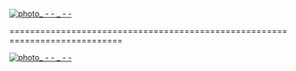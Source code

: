 [
![photo_ - - _ - -](https://user-images.githubusercontent.com/42347859/49334161-93252f80-f5df-11e8-8041-e69e41790217.jpg)
](url)

============================================================================

[
![photo_ - - _ - -](https://user-images.githubusercontent.com/42347859/49472902-ad4e5000-f821-11e8-9252-3eb9db27662f.jpg)
](url)
